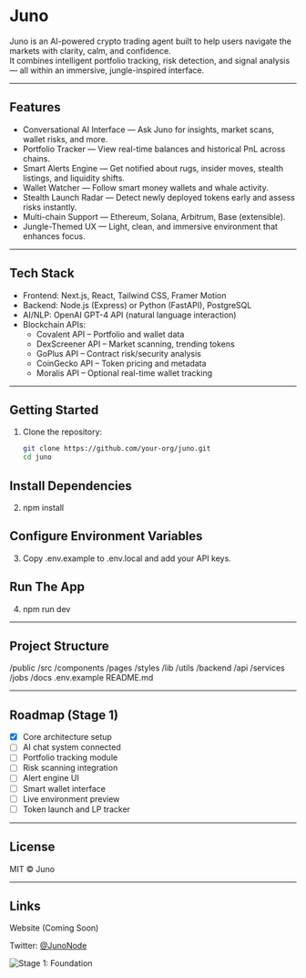 # Juno

Juno is an AI-powered crypto trading agent built to help users navigate the markets with clarity, calm, and confidence.  
It combines intelligent portfolio tracking, risk detection, and signal analysis — all within an immersive, jungle-inspired interface.

---

## Features

- Conversational AI Interface — Ask Juno for insights, market scans, wallet risks, and more.
- Portfolio Tracker — View real-time balances and historical PnL across chains.
- Smart Alerts Engine — Get notified about rugs, insider moves, stealth listings, and liquidity shifts.
- Wallet Watcher — Follow smart money wallets and whale activity.
- Stealth Launch Radar — Detect newly deployed tokens early and assess risks instantly.
- Multi-chain Support — Ethereum, Solana, Arbitrum, Base (extensible).
- Jungle-Themed UX — Light, clean, and immersive environment that enhances focus.

---

## Tech Stack

- Frontend: Next.js, React, Tailwind CSS, Framer Motion
- Backend: Node.js (Express) or Python (FastAPI), PostgreSQL
- AI/NLP: OpenAI GPT-4 API (natural language interaction)
- Blockchain APIs:
  - Covalent API – Portfolio and wallet data
  - DexScreener API – Market scanning, trending tokens
  - GoPlus API – Contract risk/security analysis
  - CoinGecko API – Token pricing and metadata
  - Moralis API – Optional real-time wallet tracking

---

## Getting Started

1. Clone the repository:
   ```bash
   git clone https://github.com/your-org/juno.git
   cd juno
   
## Install Dependencies

2. npm install

## Configure Environment Variables

3. Copy .env.example to .env.local and add your API keys.

## Run The App

4. npm run dev


---

## Project Structure

/public
/src
  /components
  /pages
  /styles
  /lib
  /utils
/backend
  /api
  /services
  /jobs
/docs
.env.example
README.md

---

## Roadmap (Stage 1)

- [x] Core architecture setup  
- [ ] AI chat system connected  
- [ ] Portfolio tracking module  
- [ ] Risk scanning integration  
- [ ] Alert engine UI  
- [ ] Smart wallet interface  
- [ ] Live environment preview  
- [ ] Token launch and LP tracker

---

## License

MIT © Juno

---

## Links

Website (Coming Soon)

Twitter: [@JunoNode](https://twitter.com/JunoNode)

![Stage 1: Foundation](https://github.com/user-attachments/assets/81befb69-5e30-48bc-b50f-281268ea4b7a)

